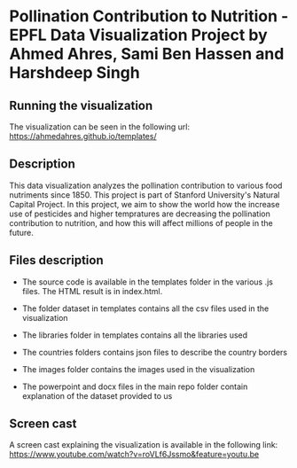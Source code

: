 # Pollination Contribution to Nutrition - EPFL Data Visualization Project by Ahmed Ahres, Sami Ben Hassen and Harshdeep Singh

## Running the visualization

The visualization can be seen in the following url: https://ahmedahres.github.io/templates/

## Description

This data visualization analyzes the pollination contribution to various food nutriments since 1850. This project is part of Stanford University's Natural Capital Project. In this project, we aim to show the world how the increase use of pesticides and higher tempratures are decreasing the pollination contribution to nutrition, and how this will affect millions of people in the future.

## Files description

- The source code is available in the templates folder in the various .js files. The HTML result is in index.html.
- The folder dataset in templates contains all the csv files used in the visualization
- The libraries folder in templates contains all the libraries used
- The countries folders contains json files to describe the country borders
- The images folder contains the images used in the visualization

- The powerpoint and docx files in the main repo folder contain explanation of the dataset provided to us

## Screen cast

A screen cast explaining the visualization is available in the following link: https://www.youtube.com/watch?v=roVLf6Jssmo&feature=youtu.be

